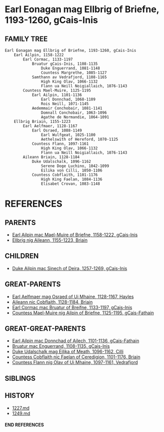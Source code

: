 # Earl Eonagan mag Ellbrig of Briefne, 1193-1260, gCais-Inis

## FAMILY TREE 
```
Earl Eonagan mag Ellbrig of Briefne, 1193-1260, gCais-Inis
    Earl Ailpin, 1158-1222
        Earl Cormac, 1133-1197
            Bruatur gCais-Inis, 1108-1135
                Duke Enguerrand, 1081-1148
                Countess Margrethe, 1085-1127
            Samthann av Vedrafjord, 1108-1165
                High King Olav, 1066-1132
                Flann ua Neill Noigiallaich, 1076-1143 
        Countess Mael-Muire, 1125-1195
            Earl Ailpin, 1101-1136
                Earl Donnchad, 1068-1109
                Rois Neill, 1071-1145
            Aedemmair Conchobair, 1081-1141    
                Domnall Conchobair, 1063-1096
                Agathe de Normandie, 1064-1091
    Ellbrig Briain, 1155-1223
        Earl Aelfmaer, 1128-1167
            Earl Osraed, 1088-1149
                Earl Wulfgeat, 1025-1100
                Aethelswith of Hereford, 1070-1125
            Countess Flann, 1097-1161
                High King Olav, 1066-1132
                Flann ua Neill Noigiallaich, 1076-1143
        Aileann Briain, 1128-1184
            Duke Udalschalk, 1096-1162
                Serene Doge Luchino, 1042-1099
                Eilika von Cilli, 1050-1106
            Countess Cobflaith, 1101-1176
                High King Faelan, 1084-1136
                Elisabet Crovan, 1083-1148            
```


# REFERENCES

## PARENTS 
* [Earl Ailpin mac Mael-Muire of Briefne, 1158-1222, gCais-Inis](ailpin_mac_mael-muire_1158.md)
* [Ellbrig nig Aileann, 1155-1223, Briain](ellbrig_nig_aileann_1155.md)

## CHILDREN 
* [Duke Ailpin mac Sinech of Deira, 1257-1269, gCais-Inis](ailpin_mac_sinech_1257.md)

## GREAT-PARENTS 
* [Earl Aelfmaer mag Osraed of Ui Mhaine, 1128-1167, Hayles](aelfmaer_mag_osraed_1128.md)
* [Aileann nic Cobflaith, 1128-1184, Briain](aileann_nic_cobflaith_1128.md)
* [Earl Cormac mac Bruatur of Breifne, 1133-1197, gCais-Inis](cormac_mac_bruatur_1133.md)
* [Countess Mael-Muire nig Ailpin of Briefne, 1125-1195, gCais-Fathain](mael-muire_nig_ailpin_1125.md)

## GREAT-GREAT-PARENTS 
* [Earl Ailpin mac Donnchad of Ailech, 1101-1136, gCais-Fathain](ailpin_mac_donnchad_1101.md)
* [Bruatur mac Enguerrand, 1108-1135, gCais-Inis](bruatur_mac_enguerrand_1108.md)
* [Duke Udalschalk mag Eilika of Meath, 1096-1162, Cilli](udalschalk_mag_eilika_1096.md)
* [Countess Cobflaith nic Faelan of Ceredigion, 1101-1176, Briain](cobflaith_nic_faelan_1101.md)
* [Countess Flann nig Olav of Ui Mhaine, 1097-1161, Vedrafjord](flann_nig_olav_1097.md)
## SIBLINGS

 
## HISTORY
* [1227.md](../h/1227.md)
* [1249.md](../h/1249.md)

#### END REFERENCES
